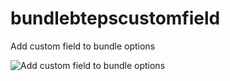 # bundlebtepscustomfield
Add custom field to bundle options


![Add custom field to bundle options](https://user-images.githubusercontent.com/78853784/131263757-b607eaf8-de37-4602-826b-340df2d62401.png?raw=true)
